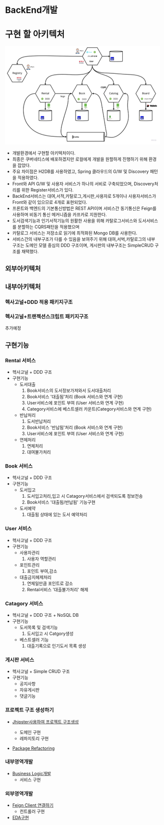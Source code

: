 # BackEnd개발

# 구현 할 아키텍처 
![image](https://github.com/CNAPS-MSA/CNAPS3/blob/master/img/dev.jpg)

- 개발환경에서 구현할 아키텍처이다.
- 최종은 쿠버네티스에 배포하겠지만 로컬에게 개발을 원할하게 진행하기 위해 환경을 잡았다.
- 주요 차이점은 H2DB를 사용하였고, Spring 클라우드의 G/W 및 Discovery 패턴을 적용하였다.
- Front와 API G/W 및 사용자 서비스가 하나의 서비로 구축되었으며, Discovery처리를 위한 Register서비스가 있다.
- BackEnd서비스는 대여,서적,카탈로그,게시판,사용자로 5개이나 사용자서비스가 Front와 같이 있으므로 4개로 표현되었다.
- 프론트와 백엔드의 기본통신방법은 REST API이며 서비스간 동기통신은 Feign를 사용하며 비동기 통신 메커니즘을 카프카로 지원한다.
- 도서검색기능과 인기서적기능의 원활한 사용을 위해 카탈로그서비스와 도서서비스를 분할하는 CQRS패턴을 적용했으며 
- 카탈로그 서비스는 저장소로 읽기에 최적화된 Mongo DB를 사용한다.
- 서비스간의 내부구조가 다를 수 있음을 보여주기 위해 대여,서벅,카탈로그의 내부 구조는 도메인 모델 중심의 DDD 구조이며, 게시판의 내부구조는 SimpleCRUD 구조를 채택했다.

## 외부아키텍처

## 내부아키텍처
### 헥사고널+DDD 적용 패키지구조


### 헥사고널+트랜젝션스크립트 패키지구조
추가예정



## 구현기능

### Rental 서비스 
- 헥사고널 + DDD 구조
- 구현기능
  - 도서대출
    1. Book서비스의 도서정보가져와서 도서대출처리
    2. Book서비스 '대출됨'처리 (Book 서비스와 연계 구현)
    3. User서비스에 포인트 부여 (User 서비스와 연계 구현)
    4. Category서비스에 베스트셀러 카운트(Category서비스와 연계 구현)
  - 반납처리 
    1. 도서반납처리
    2. Book서비스 '반납됨'처리 (Book 서비스와 연계 구현)
    3. User서비스에 포인트 부여 (User 서비스와 연계 구현)
  - 연체처리
    1. 연체처리
    2. 대여불가처리 

### Book 서비스
- 헥사고널 + DDD 구조
- 구현기능
  - 도서입고
    1. 도서입고처리,입고 시 Catagory서비스에서 검색되도록 정보전송
    2. Book서비스 '대출됨/반납됨' 기능구현
  - 도서예약
    1. 대출됨 상태에 있는 도서 예약처리

### User 서비스
- 헥사고널 + DDD 구조
- 구현기능
  - 사용자관리
    1. 사용자 역할관리
  - 포인트관리
    1. 포인트 부여,감소
  - 대출금지헤제처리
    1. 연체일만큼 포인트로 감소
    2. Rental서비스 '대출불가처리' 해제

### Catagory 서비스
- 헥사고널 + DDD 구조 + NoSQL DB
- 구현기능
  - 도서목록 및 검색기능
    1. 도서입고 시 Catgory생성
  - 베스트셀러 기능   
    1. 대출기록으로 인기도서 목록 생성 
  
### 게시판 서비스 
- 헥사고널 + Simple CRUD 구조 
- 구현기능 
  - 공지사항
  - 자유게시판 
  - 댓글기능 


### 프로젝트 구조 생성하기
- [Jhipster사용하여 프로젝트 구조생성](/contents/jhipster_guide.md)
  - 도메인 구현
  - 레파지토리 구현
  
- [Package Refactoring](/contents/jhipster_package_ref.md)

### 내부영역개발
- [Business Logic개발](/contents/jhipster_businesslogic.md)
  - 서비스 구현

### 외부영역개발
- [Feign Client 연결하기](/contents/jhipster_feign.md)
  - 컨트롤러 구현
- [EDA구현](/contents/jhipster_kafka.md)
  


  
